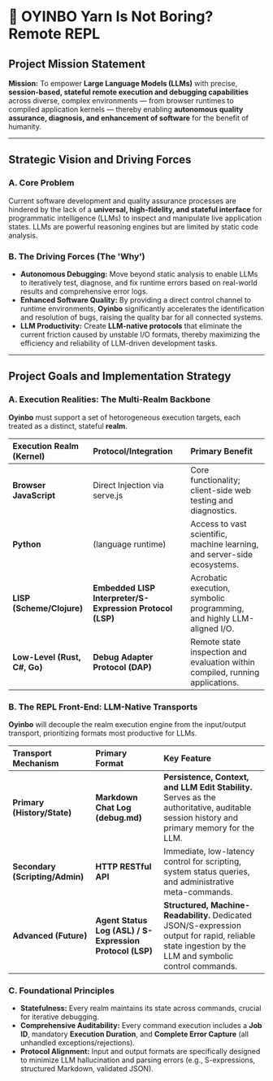# 🍯 **O**YINBO **Y**arn **I**s **N**ot **Bo**ring? Remote REPL

## Project Mission Statement

**Mission:** To empower **Large Language Models (LLMs)** with precise, **session-based, stateful remote execution and debugging capabilities** across diverse, complex environments — from browser runtimes to compiled application kernels — thereby enabling **autonomous quality assurance, diagnosis, and enhancement of software** for the benefit of humanity.

---

## Strategic Vision and Driving Forces

### **A. Core Problem**

Current software development and quality assurance processes are hindered by the lack of a **universal, high-fidelity, and stateful interface** for programmatic intelligence (LLMs) to inspect and manipulate live application states. LLMs are powerful reasoning engines but are limited by static code analysis.

### **B. The Driving Forces (The 'Why')**

* **Autonomous Debugging:** Move beyond static analysis to enable LLMs to iteratively test, diagnose, and fix runtime errors based on real-world results and comprehensive error logs.  
* **Enhanced Software Quality:** By providing a direct control channel to runtime environments, **Oyinbo** significantly accelerates the identification and resolution of bugs, raising the quality bar for all connected systems.  
* **LLM Productivity:** Create **LLM-native protocols** that eliminate the current friction caused by unstable I/O formats, thereby maximizing the efficiency and reliability of LLM-driven development tasks.

---

## Project Goals and Implementation Strategy

### **A. Execution Realities: The Multi-Realm Backbone**

**Oyinbo** must support a set of hetorogeneous execution targets, each treated as a distinct, stateful **realm**.

| Execution Realm (Kernel) | Protocol/Integration | Primary Benefit |
| :---- | :---- | :---- |
| **Browser JavaScript** | Direct Injection via serve.js | Core functionality; client-side web testing and diagnostics. |
| **Python** | (language runtime) | Access to vast scientific, machine learning, and server-side ecosystems. |
| **LISP (Scheme/Clojure)** | **Embedded LISP Interpreter/S-Expression Protocol (LSP)** | Acrobatic execution, symbolic programming, and highly LLM-aligned I/O. |
| **Low-Level (Rust, C\#, Go)** | **Debug Adapter Protocol (DAP)** | Remote state inspection and evaluation within compiled, running applications. |

### **B. The REPL Front-End: LLM-Native Transports**

**Oyinbo** will decouple the realm execution engine from the input/output transport, prioritizing formats most productive for LLMs.

| Transport Mechanism | Primary Format | Key Feature |
| :---- | :---- | :---- |
| **Primary (History/State)** | **Markdown Chat Log (debug.md)** | **Persistence, Context, and LLM Edit Stability.** Serves as the authoritative, auditable session history and primary memory for the LLM. |
| **Secondary (Scripting/Admin)** | **HTTP RESTful API** | Immediate, low-latency control for scripting, system status queries, and administrative meta-commands. |
| **Advanced (Future)** | **Agent Status Log (ASL) / S-Expression Protocol (LSP)** | **Structured, Machine-Readability.** Dedicated JSON/S-expression output for rapid, reliable state ingestion by the LLM and symbolic control commands. |

### **C. Foundational Principles**

* **Statefulness:** Every realm maintains its state across commands, crucial for iterative debugging.  
* **Comprehensive Auditability:** Every command execution includes a **Job ID**, mandatory **Execution Duration**, and **Complete Error Capture** (all unhandled exceptions/rejections).  
* **Protocol Alignment:** Input and output formats are specifically designed to minimize LLM hallucination and parsing errors (e.g., S-expressions, structured Markdown, validated JSON).

